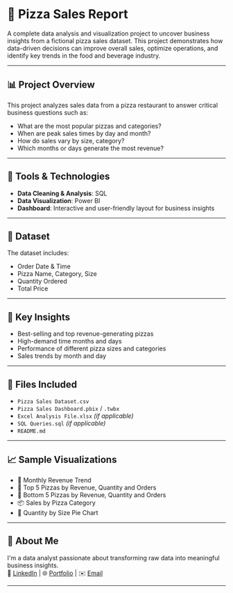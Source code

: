# 🍕 Pizza Sales Report

A complete data analysis and visualization project to uncover business insights from a fictional pizza sales dataset. This project demonstrates how data-driven decisions can improve overall sales, optimize operations, and identify key trends in the food and beverage industry.

---

## 📊 Project Overview

This project analyzes sales data from a pizza restaurant to answer critical business questions such as:

- What are the most popular pizzas and categories?
- When are peak sales times by day and month?
- How do sales vary by size, category?
- Which months or days generate the most revenue?

---

## 🧰 Tools & Technologies

- **Data Cleaning & Analysis**: SQL
- **Data Visualization**: Power BI 
- **Dashboard**: Interactive and user-friendly layout for business insights

---

## 📁 Dataset

The dataset includes:

- Order Date & Time  
- Pizza Name, Category, Size  
- Quantity Ordered  
- Total Price

---

## 📌 Key Insights

- Best-selling and top revenue-generating pizzas  
- High-demand time months and days  
- Performance of different pizza sizes and categories  
- Sales trends by month and day

---

## 📎 Files Included

- `Pizza Sales Dataset.csv`  
- `Pizza Sales Dashboard.pbix` / `.twbx`  
- `Excel Analysis File.xlsx` *(if applicable)*  
- `SQL Queries.sql` *(if applicable)*  
- `README.md`  

---

## 📈 Sample Visualizations

- 📅 Monthly Revenue Trend  
- 🍕 Top 5 Pizzas by Revenue, Quantity and Orders 
- 🍕 Bottom 5 Pizzas by Revenue, Quantity and Orders  
- 📦 Sales by Pizza Category   
- 🧩 Quantity by Size Pie Chart  

---

## 💼 About Me

I'm a data analyst passionate about transforming raw data into meaningful business insights.  
📌 [LinkedIn](https://www.linkedin.com/in/dheeksha-devaraj-274336241/) | 🌐 [Portfolio](https://dheekshadevarajdd.framer.ai/) | ✉️ [Email](mailto:dheekshadevaraj01@gmail.com)

---
